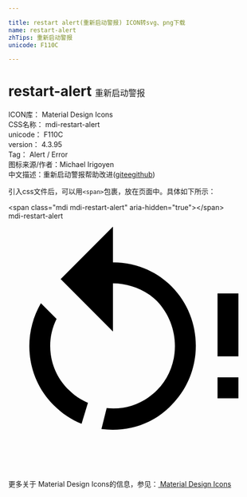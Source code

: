 ```yaml
---

title: restart alert(重新启动警报) ICON转svg、png下载
name: restart-alert
zhTips: 重新启动警报
unicode: F110C

---
```


# restart-alert  <small style="font-size: 60%;font-weight: 100">重新启动警报</small>


<div class="detail-page">
<p>
<span>
ICON库：
<span class="badge-secondary badge">Material Design Icons</span> 
</span>
<br/>
<span>
CSS名称：
<span class="badge-secondary badge">mdi-restart-alert</span> 
</span>
<br/>
<span>
unicode：
<span class="badge-secondary badge">F110C</span> 
</span>
<br/>
<span>
version：
<span class="badge-secondary badge">4.3.95</span> 
</span>
<br/>
<span>Tag：
<span class="badge-light badge">Alert / Error</span>
</span>
<br/>
<span>图标来源/作者：<span class="badge-light badge">Michael Irigoyen</span></span> 
<br/>
<span class="zh-detail">中文描述：<span class="badge-primary badge">重新启动警报</span><span class="help-link"><span>帮助改进</span>(<a href="https://gitee.com/liuwave/icon-helper/edit/master/json/material/restart-alert.json" target="_blank" rel="noopener noreferrer">gitee</a><a href="https://github.com/liuwave/icon-helper/edit/master/json/material/restart-alert.json" target="_blank" rel="noopener noreferrer">github</a></span>)</span><br/>
</p>
</div>
<div class="alert alert-dark">
  <i class="mdi mdi-restart-alert mdi-48px"></i>
  <i class="mdi mdi-restart-alert mdi-36px"></i>
  <i class="mdi mdi-restart-alert mdi-24px"></i>
  <i class="mdi mdi-restart-alert mdi-18px"></i>
</div>
<div>
  <p>引入css文件后，可以用<code>&lt;span&gt;</code>包裹，放在页面中。具体如下所示：    
  </p>
  <div class="alert alert-primary" style="font-size: 14px">
    &lt;span class="mdi mdi-restart-alert" aria-hidden="true"&gt;&lt;/span&gt;
    <copy-btn content='<span class="mdi mdi-restart-alert" aria-hidden="true"></span>'></copy-btn>
  </div>
  <div class="alert alert-secondary">
    <i class="mdi mdi-restart-alert"
    style="font-size: 24px"
    aria-hidden="true"></i> mdi-restart-alert
    <copy-btn content="mdi-restart-alert" btn-title="复制图标名称"></copy-btn>
  </div>
</div>
<div id="svg" class="svg-wrap">
<svg xmlns="http://www.w3.org/2000/svg" viewBox="0 0 24 24"><path d="M10 4.03V.633L5 5.63L10 10.63V6.03C11.5 6.03 13.11 6.63 14.21 7.73C16.5 10.13 16.5 13.93 14.21 16.23C12.91 17.53 11.11 18.13 9.4 17.93L8.9 19.93C11.31 20.23 13.81 19.53 15.61 17.63C18.7 14.53 18.7 9.43 15.61 6.33C14.11 4.83 12.11 4.03 10 4.03M4.31 17.63C5.11 18.43 6 19.03 7 19.43L7.61 17.43C6.91 17.13 6.31 16.73 5.81 16.23C3.91 14.43 3.5 11.63 4.61 9.43L3.11 7.93C1.31 11.03 1.71 15.03 4.31 17.63M20 13H22V7H20V13M20 17H22V15H20V17Z" /></svg>
</div>
<detail full-name='mdi-restart-alert'></detail>
    
<div><p>更多关于 Material Design Icons的信息，参见：<a target="_blank" href="https://iconhelper.cn/material.html"> Material Design Icons</a>
</p></div>

